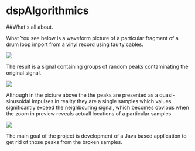 # dspAlgorithmics

##What's all about.

What You see below is a waveform picture of a particular fragment of a drum loop import from a vinyl record using faulty cables.

<img src = "https://github.com/vitalispopoff/dspAlgorithmics/blob/gui/readme-resources/dirty-signal.PNG">

The result is a signal containing groups of random peaks contaminating the original signal.

<img src = "https://github.com/vitalispopoff/dspAlgorithmics/blob/gui/readme-resources/dirty-signal-01.PNG">

Although in the picture above the the peaks are presented as a quasi-sinusoidal impulses in reality they are a single samples which values significantly exceed the neighbouring signal, which becomes obvious when the zoom in preview reveals actuall locations of a particular samples.

<img src = "https://github.com/vitalispopoff/dspAlgorithmics/blob/gui/readme-resources/dirty-signal-02.PNG">

The main goal of the project is development of a Java based application to get rid of those peaks from the broken samples.      
